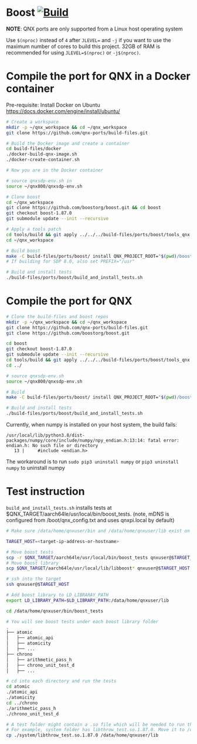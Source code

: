 # Boost [![Build](https://github.com/qnx-ports/build-files/actions/workflows/boost.yml/badge.svg)](https://github.com/qnx-ports/build-files/actions/workflows/boost.yml)

**NOTE**: QNX ports are only supported from a Linux host operating system

Use `$(nproc)` instead of `4` after `JLEVEL=` and `-j` if you want to use the maximum number of cores to build this project.
32GB of RAM is recommended for using `JLEVEL=$(nproc)` or `-j$(nproc)`.

# Compile the port for QNX in a Docker container

Pre-requisite: Install Docker on Ubuntu https://docs.docker.com/engine/install/ubuntu/
```bash
# Create a workspace
mkdir -p ~/qnx_workspace && cd ~/qnx_workspace
git clone https://github.com/qnx-ports/build-files.git

# Build the Docker image and create a container
cd build-files/docker
./docker-build-qnx-image.sh
./docker-create-container.sh

# Now you are in the Docker container

# source qnxsdp-env.sh in
source ~/qnx800/qnxsdp-env.sh

# Clone boost
cd ~/qnx_workspace
git clone https://github.com/boostorg/boost.git && cd boost
git checkout boost-1.87.0
git submodule update --init --recursive

# Apply a tools patch
cd tools/build && git apply ../../../build-files/ports/boost/tools_qnx.patch
cd ~/qnx_workspace

# Build boost
make -C build-files/ports/boost/ install QNX_PROJECT_ROOT="$(pwd)/boost" -j4
# If building for SDP 8.0, also set PREFIX="/usr"

# Build and install tests
./build-files/ports/boost/build_and_install_tests.sh
```

# Compile the port for QNX
```bash
# Clone the build-files and boost repos
mkdir -p ~/qnx_workspace && cd ~/qnx_workspace
git clone https://github.com/qnx-ports/build-files.git
git clone https://github.com/boostorg/boost.git

cd boost
git checkout boost-1.87.0
git submodule update --init --recursive
cd tools/build && git apply ../../../build-files/ports/boost/tools_qnx.patch && cd -
cd ../

# source qnxsdp-env.sh
source ~/qnx800/qnxsdp-env.sh

# Build
make -C build-files/ports/boost/ install QNX_PROJECT_ROOT="$(pwd)/boost" -j4

# Build and install tests
./build-files/ports/boost/build_and_install_tests.sh
```

Currently, when numpy is installed on your host system, the build fails:

```console
/usr/local/lib/python3.8/dist-packages/numpy/core/include/numpy/npy_endian.h:13:14: fatal error: endian.h: No such file or directory
   13 |     #include <endian.h>
```

The workaround is to run `sudo pip3 uninstall numpy` or `pip3 uninstall numpy` to uninstall numpy

# Test instruction

`build_and_install_tests.sh` installs tests at $QNX_TARGET/aarch64le/usr/local/bin/boost_tests.
(note, mDNS is configured from /boot/qnx_config.txt and uses qnxpi.local by default)
```bash
# Make sure /data/home/qnxuser/bin and /data/home/qnxuser/lib exist on your target

TARGET_HOST=<target-ip-address-or-hostname>

# Move boost tests
scp -r $QNX_TARGET/aarch64le/usr/local/bin/boost_tests qnxuser@$TARGET_HOST:/data/home/qnxuser/bin
# Move boost library
scp $QNX_TARGET/aarch64le/usr/local/lib/libboost* qnxuser@$TARGET_HOST:/data/home/qnxuser/lib

# ssh into the target
ssh qnxuser@$TARGET_HOST

# Add boost library to LD_LIBRARAY_PATH
export LD_LIBRARY_PATH=$LD_LIBRARY_PATH:/data/home/qnxuser/lib

cd /data/home/qnxuser/bin/boost_tests

# You will see boost tests under each boost library folder
.
├── atomic
│   ├── atomic_api
│   ├── atomicity
│   ├── ...
├── chrono
│   ├── arithmetic_pass_h
│   ├── chrono_unit_test_d
│   ├── ...

# cd into each directory and run the tests
cd atomic
./atomic_api
./atomicity
cd ../chrono
./arithmetic_pass_h
./chrono_unit_test_d

# A test folder might contain a .so file which will be needed to run the tests.
# For example, system folder has libthrow_test.so.1.87.0. Move it to /data/home/qnxuser/lib
cp ./system/libthrow_test.so.1.87.0 /data/home/qnxuser/lib
```
